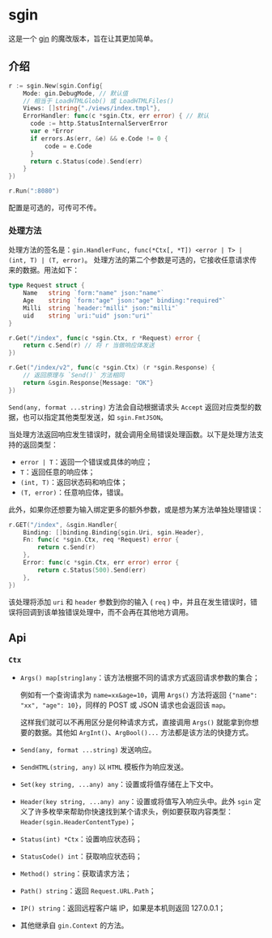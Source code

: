 # sgin

这是一个 [gin](https://github.com/gin-gonic/gin) 的魔改版本，旨在让其更加简单。

## 介绍

```go
r := sgin.New(sgin.Config{
    Mode: gin.DebugMode, // 默认值
    // 相当于 LoadHTMLGlob() 或 LoadHTMLFiles()
    Views: []string{"./views/index.tmpl"},
    ErrorHandler: func(c *sgin.Ctx, err error) { // 默认
      code := http.StatusInternalServerError
      var e *Error
      if errors.As(err, &e) && e.Code != 0 {
          code = e.Code
      }
      return c.Status(code).Send(err)
    }
})

r.Run(":8080")
```

配置是可选的，可传可不传。

### 处理方法

处理方法的签名是：`gin.HandlerFunc, func(*Ctx[, *T]) <error | T> | (int, T) | (T, error)`。
处理方法的第二个参数是可选的，它接收任意请求传来的数据。用法如下：

```go
type Request struct {
    Name   string `form:"name" json:"name"`
    Age    string `form:"age" json:"age" binding:"required"`
    Milli  string `header:"milli" json:"milli"`
    uid    string `uri:"uid" json:"uri"`
}

r.Get("/index", func(c *sgin.Ctx, r *Request) error {
    return c.Send(r) // 将 r 当做响应体发送
})

r.Get("/index/v2", func(c *sgin.Ctx) (r *sgin.Response) {
    // 返回原理与 `Send()` 方法相同
    return &sgin.Response{Message: "OK"}
})
```

`Send(any, format ...string)` 方法会自动根据请求头 `Accept` 返回对应类型的数据，也可以指定其他类型发送，如 `sgin.FmtJSON`。

当处理方法返回响应发生错误时，就会调用全局错误处理函数。以下是处理方法支持的返回类型：

- `error | T`：返回一个错误或具体的响应；
- `T`：返回任意的响应体；
- `(int, T)`：返回状态码和响应体；
- `(T, error)`：任意响应体，错误。

此外，如果你还想要为输入绑定更多的额外参数，或是想为某方法单独处理错误：

```go
r.GET("/index", &sgin.Handler{
    Binding: []binding.Binding{sgin.Uri, sgin.Header},
    Fn: func(c *sgin.Ctx, req *Request) error {
        return c.Send(r)
    },
    Error: func(c *sgin.Ctx, err error) error {
        return c.Status(500).Send(err)
    },
})
```

该处理将添加 `uri` 和 `header` 参数到你的输入 ( `req` ) 中，并且在发生错误时，错误将回调到该单独错误处理中，而不会再在其他地方调用。

## Api

### `Ctx`

- `Args() map[string]any`：该方法根据不同的请求方式返回请求参数的集合；

  例如有一个查询请求为 `name=xx&age=10`，调用 `Args()` 方法将返回 `{"name": "xx", "age": 10}`，同样的 POST 或 JSON
  请求也会返回该 `map`。

  这样我们就可以不再用区分是何种请求方式，直接调用 `Args()` 就能拿到你想要的数据。其他如 `ArgInt()`、`ArgBool()...`
  方法都是该方法的快捷方式。
- `Send(any, format ...string)` 发送响应。
- `SendHTML(string, any)` 以 `HTML` 模板作为响应发送。
- `Set(key string, ...any) any`：设置或将值存储在上下文中。
- `Header(key string, ...any) any`：设置或将值写入响应头中。此外 `sgin`
  定义了许多枚举来帮助你快速找到某个请求头，例如要获取内容类型：`Header(sgin.HeaderContentType)`；
- `Status(int) *Ctx`：设置响应状态码；
- `StatusCode() int`：获取响应状态码；
- `Method() string`：获取请求方法；
- `Path() string`：返回 `Request.URL.Path`；
- `IP() string`：返回远程客户端 IP，如果是本机则返回 127.0.0.1；
- 其他继承自 `gin.Context` 的方法。 
